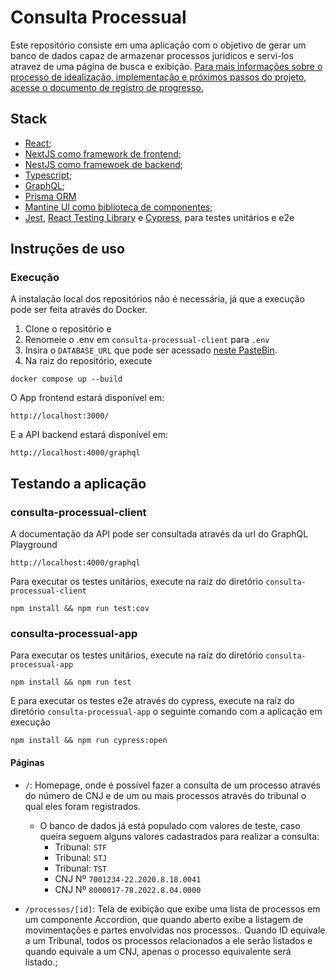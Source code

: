# Consulta Processual

Este repositório consiste em uma aplicação com o objetivo de gerar um banco de dados capaz de armazenar processos jurídicos e servi-los atravez de uma página de busca e exibição. [Para mais informações sobre o processo de idealização, implementação e próximos passos do projeto, acesse o documento de registro de progresso.](COMMENTS.md)

## Stack

- [React](https://github.com/facebook/react);
- [NextJS como framework de frontend](https://github.com/vercel/next.js/);
- [NestJS como framewoek de backend](https://github.com/nestjs/nest);
- [Typescript](https://github.com/microsoft/TypeScript);
- [GraphQL](https://github.com/graphql/graphql-spec);
- [Prisma ORM](https://github.com/prisma/prisma)
- [Mantine UI como biblioteca de componentes](https://github.com/mantinedev/mantine);
- [Jest](https://github.com/jestjs/jest), [React Testing Library](https://github.com/testing-library/react-testing-library) e [Cypress](https://github.com/cypress-io/cypress), para testes unitários e e2e

## Instruções de uso

### Execução

A instalação local dos repositórios não é necessária, já que a execução pode ser feita através do Docker.

1. Clone o repositório e
2. Renomeie o .env em `consulta-processual-client` para `.env`
3. Insira o `DATABASE_URL` que pode ser acessado [neste PasteBin](https://pastebin.com/cH1vBEEw).
4. Na raiz do repositório, execute

```
docker compose up --build
```

O App frontend estará disponível em:

```
http://localhost:3000/
```

E a API backend estará disponível em:

```
http://localhost:4000/graphql
```

## Testando a aplicação

### consulta-processual-client

A documentação da API pode ser consultada através da url do GraphQL Playground

```
http://localhost:4000/graphql
```

Para executar os testes unitários, execute na raíz do diretório `consulta-processual-client`

```
npm install && npm run test:cov
```

### consulta-processual-app

Para executar os testes unitários, execute na raíz do diretório `consulta-processual-app`

```
npm install && npm run test
```

E para executar os testes e2e através do cypress, execute na raíz do diretório `consulta-processual-app` o seguinte comando com a aplicação em execução

```
npm install && npm run cypress:open
```

#### Páginas

- `/`: Homepage, onde é possível fazer a consulta de um processo através do número de CNJ e de um ou mais processos através do tribunal o qual eles foram registrados.

  - O banco de dados já está populado com valores de teste, caso queira seguem alguns valores cadastrados para realizar a consulta:
    - Tribunal: `STF`
    - Tribunal: `STJ`
    - Tribunal: `TST`
    - CNJ Nº `7001234-22.2020.8.18.0041`
    - CNJ Nº `8000017-78.2022.8.04.0000`

- `/processos/[id]`: Tela de exibição que exibe uma lista de processos em um componente Accordion, que quando aberto exibe a listagem de movimentações e partes envolvidas nos processos.. Quando ID equivale a um Tribunal, todos os processos relacionados a ele serão listados e quando equivale a um CNJ, apenas o processo equivalente será listado.;
